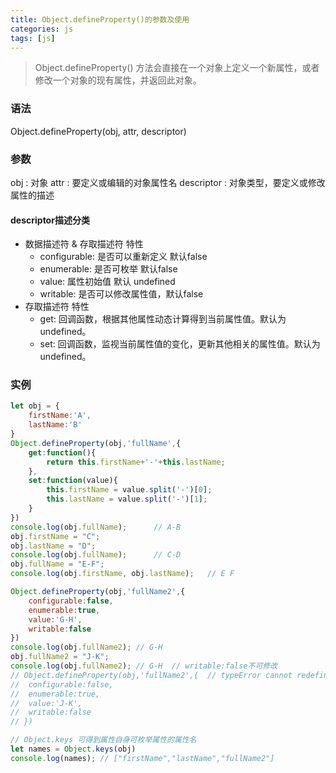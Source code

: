 ```yaml
---
title: Object.defineProperty()的参数及使用
categories: js
tags: [js]
---
```


> Object.defineProperty() 方法会直接在一个对象上定义一个新属性，或者修改一个对象的现有属性，并返回此对象。

### 语法
Object.defineProperty(obj, attr, descriptor)


### 参数
obj : 对象
attr : 要定义或编辑的对象属性名
descriptor : 对象类型，要定义或修改属性的描述

#### descriptor描述分类
- 数据描述符 & 存取描述符 特性
	- configurable: 是否可以重新定义 默认false
	- enumerable: 是否可枚举 默认false
	- value: 属性初始值 默认 undefined
	- writable: 是否可以修改属性值，默认false
- 存取描述符 特性
	- get: 回调函数，根据其他属性动态计算得到当前属性值。默认为 undefined。
	- set: 回调函数，监视当前属性值的变化，更新其他相关的属性值。默认为 undefined。
	
	
### 实例

```javascript
let obj = {
	firstName:'A',
	lastName:'B'
}
Object.defineProperty(obj,'fullName',{
	get:function(){
		return this.firstName+'-'+this.lastName;
	},
	set:function(value){
		this.firstName = value.split('-')[0];
		this.lastName = value.split('-')[1];
	}
})
console.log(obj.fullName);		// A-B 
obj.firstName = "C";
obj.lastName = "D";
console.log(obj.fullName);		// C-D
obj.fullName = "E-F";
console.log(obj.firstName, obj.lastName);	// E F

Object.defineProperty(obj,'fullName2',{
	configurable:false,
	enumerable:true,
	value:'G-H',
	writable:false
})
console.log(obj.fullName2);	// G-H
obj.fullName2 = "J-K";
console.log(obj.fullName2);	// G-H	// writable:false不可修改
// Object.defineProperty(obj,'fullName2',{	// typeError cannot redefine property:fullName2 // configurable:false, 不可重新定义
// 	configurable:false,
// 	enumerable:true,
// 	value:'J-K',
// 	writable:false
// })

// Object.keys 可得到属性自身可枚举属性的属性名
let names = Object.keys(obj)
console.log(names);	// ["firstName","lastName","fullName2"]
```

